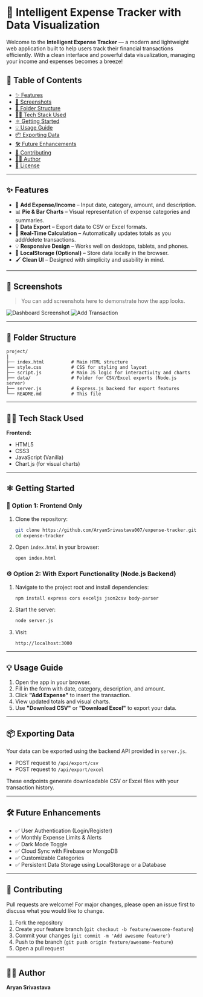 # 💸 Intelligent Expense Tracker with Data Visualization

Welcome to the **Intelligent Expense Tracker** — a modern and lightweight web application built to help users track their financial transactions efficiently. With a clean interface and powerful data visualization, managing your income and expenses becomes a breeze!

## 📌 Table of Contents

- [✨ Features](#-features)
- [📸 Screenshots](#-screenshots)
- [📂 Folder Structure](#-folder-structure)
- [🧑‍💻 Tech Stack Used](#-tech-stack-used)
- [⚛️ Getting Started](#-getting-started)
- [💡 Usage Guide](#-usage-guide)
- [📦 Exporting Data](#-exporting-data)
- [🛠 Future Enhancements](#-future-enhancements)
- [🤝 Contributing](#-contributing)
- [👨‍💻 Author](#-author)
- [📄 License](#-license)

---

## ✨ Features

- 🔐 **Add Expense/Income** – Input date, category, amount, and description.
- 📊 **Pie & Bar Charts** – Visual representation of expense categories and summaries.
- 📁 **Data Export** – Export data to CSV or Excel formats.
- 🔄 **Real-Time Calculation** – Automatically updates totals as you add/delete transactions.
- 💡 **Responsive Design** – Works well on desktops, tablets, and phones.
- 💾 **LocalStorage (Optional)** – Store data locally in the browser.
- 🖌️ **Clean UI** – Designed with simplicity and usability in mind.

---

## 📸 Screenshots

> You can add screenshots here to demonstrate how the app looks.

![Dashboard Screenshot](screenshots/dashboard.png)
![Add Transaction](screenshots/add_transaction.png)

---

## 📂 Folder Structure

```
project/
|
├── index.html          # Main HTML structure
├── style.css           # CSS for styling and layout
├── script.js           # Main JS logic for interactivity and charts
├── data/               # Folder for CSV/Excel exports (Node.js server)
├── server.js           # Express.js backend for export features
└── README.md           # This file
```

---

## 🧑‍💻 Tech Stack Used

**Frontend:**

- HTML5
- CSS3
- JavaScript (Vanilla)
- Chart.js (for visual charts)

---

## ⚛️ Getting Started

### 📁 Option 1: Frontend Only

1. Clone the repository:
   ```bash
   git clone https://github.com/AryanSrivastava007/expense-tracker.git
   cd expense-tracker
   ```

2. Open `index.html` in your browser:
   ```bash
   open index.html
   ```

### ⚙️ Option 2: With Export Functionality (Node.js Backend)

1. Navigate to the project root and install dependencies:
   ```bash
   npm install express cors exceljs json2csv body-parser
   ```

2. Start the server:
   ```bash
   node server.js
   ```

3. Visit:
   ```
   http://localhost:3000
   ```

---

## 💡 Usage Guide

1. Open the app in your browser.
2. Fill in the form with date, category, description, and amount.
3. Click **"Add Expense"** to insert the transaction.
4. View updated totals and visual charts.
5. Use **"Download CSV"** or **"Download Excel"** to export your data.

---

## 📦 Exporting Data

Your data can be exported using the backend API provided in `server.js`.

- POST request to `/api/export/csv`
- POST request to `/api/export/excel`

These endpoints generate downloadable CSV or Excel files with your transaction history.

---

## 🛠 Future Enhancements

- ✅ User Authentication (Login/Register)
- ✅ Monthly Expense Limits & Alerts
- ✅ Dark Mode Toggle
- ✅ Cloud Sync with Firebase or MongoDB
- ✅ Customizable Categories
- ✅ Persistent Data Storage using LocalStorage or a Database

---

## 🤝 Contributing

Pull requests are welcome! For major changes, please open an issue first to discuss what you would like to change.

1. Fork the repository
2. Create your feature branch (`git checkout -b feature/awesome-feature`)
3. Commit your changes (`git commit -m 'Add awesome feature'`)
4. Push to the branch (`git push origin feature/awesome-feature`)
5. Open a pull request

---

## 👨‍💻 Author

**Aryan Srivastava**


